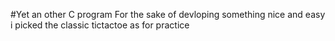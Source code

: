 #Yet an other C program
For the sake of devloping something nice and easy i picked the classic tictactoe as for practice
